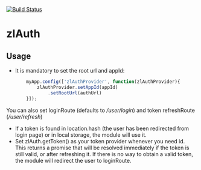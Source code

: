 [![Build Status](https://travis-ci.org/90TechSAS/zlAuth.svg?branch=master)](https://travis-ci.org/90TechSAS/zlAuth)

# zlAuth
  
  ## Usage
  - It is mandatory to set the root url and appId:
  
    ```javascript
        myApp.config(['zlAuthProvider', function(zlAuthProvider){
            zlAuthProvider.setAppId(appId)
                .setRootUrl(authUrl)
        }]);
    ```
    
  You can also set loginRoute (defaults to _/user/login_) and token refreshRoute (_/user/refresh_)
  
  - If a token is found in location.hash (the user has been redirected from login page) or in local storage, the module will use it.
  - Set zlAuth.getToken() as your token provider whenever you need id. This returns a promise that will be resolved immediately if the token is still valid, or after refreshing it. If there is no way to obtain a valid token, the module will redirect the user to loginRoute.
